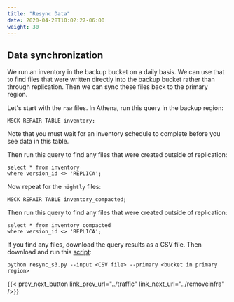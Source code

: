 ```yaml
---
title: "Resync Data"
date: 2020-04-28T10:02:27-06:00
weight: 30
---
```


## Data synchronization

We run an inventory in the backup bucket on a daily basis.  We can use that to find files that were written directly into the backup bucket rather than through replication.  Then we can sync these files back to the primary region.

Let's start with the `raw` files.  In Athena, run this query in the backup region:

    MSCK REPAIR TABLE inventory;

Note that you must wait for an inventory schedule to complete before you see data in this table.

Then run this query to find any files that were created outside of replication:

    select * from inventory 
    where version_id <> 'REPLICA';

Now repeat for the `nightly` files:

    MSCK REPAIR TABLE inventory_compacted;

Then run this query to find any files that were created outside of replication:

    select * from inventory_compacted
    where version_id <> 'REPLICA';

If you find any files, download the query results as a CSV file.  Then download and run this [script](/Reliability/200_Backup_Restore_Failback_Analytics/Code/src/resync_s3.py):

    python resync_s3.py --input <CSV file> --primary <bucket in primary region>

{{< prev_next_button link_prev_url="../traffic" link_next_url="../removeinfra" />}}